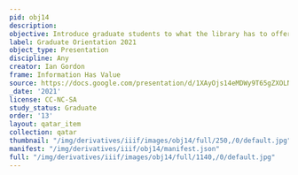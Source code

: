 ```yaml
---
pid: obj14
description:
objective: Introduce graduate students to what the library has to offer.
label: Graduate Orientation 2021
object_type: Presentation
discipline: Any
creator: Ian Gordon
frame: Information Has Value
source: https://docs.google.com/presentation/d/1XAyOjs14eMDWy9T65gZXOLNmoEbh9Dbik-zRr4PNlY4/edit?usp=sharing
_date: '2021'
license: CC-NC-SA
study_status: Graduate
order: '13'
layout: qatar_item
collection: qatar
thumbnail: "/img/derivatives/iiif/images/obj14/full/250,/0/default.jpg"
manifest: "/img/derivatives/iiif/obj14/manifest.json"
full: "/img/derivatives/iiif/images/obj14/full/1140,/0/default.jpg"
---
```

